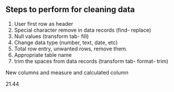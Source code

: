 ## Steps to perform for cleaning data

1. User first row as header
2. Special character remove in data records (find- replace)
3. Null values  (transform tab- fill)
4. Change data type (number, text, date, etc)
5. Total row entry, unwanted rows, remove them.
6. Appropriate table name
7. trim the spaces from data records (transform tab- format- trim)




New columns and measure and calculated column


21.44
